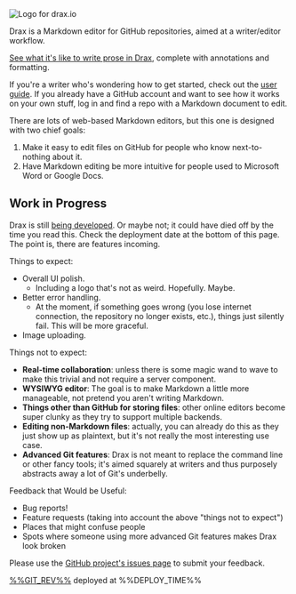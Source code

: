 <img src="./assets/images/DraxLogo.svg" alt="Logo for drax.io" class="draxLogo">

Drax is a Markdown editor for GitHub repositories, aimed at a writer/editor workflow. 

[See what it's like to write prose in Drax](/#/playground), complete with annotations and formatting. 

If you're a writer who's wondering how to get started, check out the [user guide](/#/pages/user_guide). If you already have a GitHub account and want to see how it works on your own stuff, log in and find a repo with a Markdown document to edit.

There are lots of web-based Markdown editors, but this one is designed with two chief goals: 
1. Make it easy to edit files on GitHub for people who know next-to-nothing about it. 
2. Have Markdown editing be more intuitive for people used to Microsoft Word or Google Docs. 


## Work in Progress
Drax is still [being developed](https://github.com/sjml/drax). Or maybe not; it could have died off by the time you read this. Check the deployment date at the bottom of this page. The point is, there are features incoming. 

Things to expect:
* Overall UI polish. 
    * Including a logo that's not as weird. Hopefully. Maybe. 
* Better error handling.
    * At the moment, if something goes wrong (you lose internet connection, the repository no longer exists, etc.), things just silently fail. This will be more graceful.
* Image uploading. 

Things not to expect:
* **Real-time collaboration**: unless there is some magic wand to wave to make this trivial and not require a server component. 
* **WYSIWYG editor**: The goal is to make Markdown a little more manageable, not pretend you aren't writing Markdown. 
* **Things other than GitHub for storing files**: other online editors become super clunky as they try to support multiple backends. 
* **Editing non-Markdown files**: actually, you can already do this as they just show up as plaintext, but it's not really the most interesting use case. 
* **Advanced Git features**: Drax is not meant to replace the command line or other fancy tools; it's aimed squarely at writers and thus purposely abstracts away a lot of Git's underbelly.

Feedback that Would be Useful:
* Bug reports! 
* Feature requests (taking into account the above "things not to expect")
* Places that might confuse people
* Spots where someone using more advanced Git features makes Drax look broken

Please use the [GitHub project's issues page](https://github.com/sjml/drax/issues) to submit your feedback. 

<div class="deployInfo">
  <span class="icon fa fa-github"></span><a href="https://github.com/sjml/drax/commit/%%GIT_FULL_REV%%">%%GIT_REV%%</a> deployed at %%DEPLOY_TIME%%
</div>
